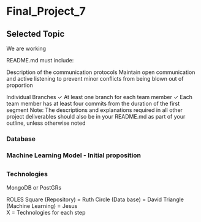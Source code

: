 # Final_Project_7

## Selected Topic
We are working 

README.md must include: 

Description of the communication
protocols
Maintain open communication and active listening to prevent minor conflicts from being blown out of proportion

Individual Branches ✓ At least one branch for each team member ✓ Each team member has at least four
commits from the duration of the first
segment
Note: The descriptions and
explanations required in all other
project deliverables should also be in
your README.md as part of your
outline, unless otherwise noted



### Database



### Machine Learning Model - Initial proposition


##


### Technologies
MongoDB or PostGRs

ROLES
Square (Repository) = Ruth
Circle (Data base) = David 
Triangle (Machine Learning) = Jesus  
X = Technologies for each step 
